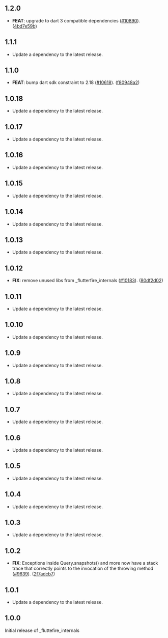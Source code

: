 ## 1.2.0

 - **FEAT**: upgrade to dart 3 compatible dependencies ([#10890](https://github.com/firebase/flutterfire/issues/10890)). ([4bd7e59b](https://github.com/firebase/flutterfire/commit/4bd7e59b1f2b09a2230c49830159342dd4592041))

## 1.1.1

 - Update a dependency to the latest release.

## 1.1.0

 - **FEAT**: bump dart sdk constraint to 2.18 ([#10618](https://github.com/firebase/flutterfire/issues/10618)). ([f80948a2](https://github.com/firebase/flutterfire/commit/f80948a28b62eead358bdb900d5a0dfb97cebb33))

## 1.0.18

 - Update a dependency to the latest release.

## 1.0.17

 - Update a dependency to the latest release.

## 1.0.16

 - Update a dependency to the latest release.

## 1.0.15

 - Update a dependency to the latest release.

## 1.0.14

 - Update a dependency to the latest release.

## 1.0.13

 - Update a dependency to the latest release.

## 1.0.12

 - **FIX**: remove unused libs from _flutterfire_internals ([#10183](https://github.com/firebase/flutterfire/issues/10183)). ([80df2d02](https://github.com/firebase/flutterfire/commit/80df2d020adec343d7cfe2c17840479cf998f631))

## 1.0.11

 - Update a dependency to the latest release.

## 1.0.10

 - Update a dependency to the latest release.

## 1.0.9

 - Update a dependency to the latest release.

## 1.0.8

 - Update a dependency to the latest release.

## 1.0.7

 - Update a dependency to the latest release.

## 1.0.6

 - Update a dependency to the latest release.

## 1.0.5

 - Update a dependency to the latest release.

## 1.0.4

 - Update a dependency to the latest release.

## 1.0.3

 - Update a dependency to the latest release.

## 1.0.2

 - **FIX**: Exceptions inside Query.snapshots() and more now have a stack trace that correctly points to the invocation of the throwing method ([#9639](https://github.com/firebase/flutterfire/issues/9639)). ([2f7adcb7](https://github.com/firebase/flutterfire/commit/2f7adcb777cd6bc4e3b5b3dd03c975c725bacef7))

## 1.0.1

 - Update a dependency to the latest release.

## 1.0.0

Initial release of \_fluttefire_internals
